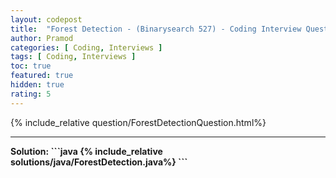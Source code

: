 ```yaml
---
layout: codepost
title:  "Forest Detection - (Binarysearch 527) - Coding Interview Question"
author: Pramod
categories: [ Coding, Interviews ]
tags: [ Coding, Interviews ]
toc: true
featured: true
hidden: true
rating: 5
---
```


{% include_relative question/ForestDetectionQuestion.html%}
<hr>
<b>Solution:<b>
```java
{% include_relative solutions/java/ForestDetection.java%}
```
